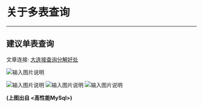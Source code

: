 # 关于多表查询
- - -
## 建议单表查询

文章连接: [大连接查询分解好处](https://java.isture.com/db/mysql/mysql-x-optimize-decompose-connection.html)

![输入图片说明](https://foruda.gitee.com/images/1678979482724037085/1e74f3e1_1766278.png "屏幕截图")

![输入图片说明](https://foruda.gitee.com/images/1666336728402711844/52788205_1766278.png "屏幕截图")
![输入图片说明](https://foruda.gitee.com/images/1666336945935088277/f60e3288_1766278.png "屏幕截图")
![输入图片说明](https://foruda.gitee.com/images/1666336954686520161/c6c83adc_1766278.png "屏幕截图")

**(上图出自 <高性能MySql>)**